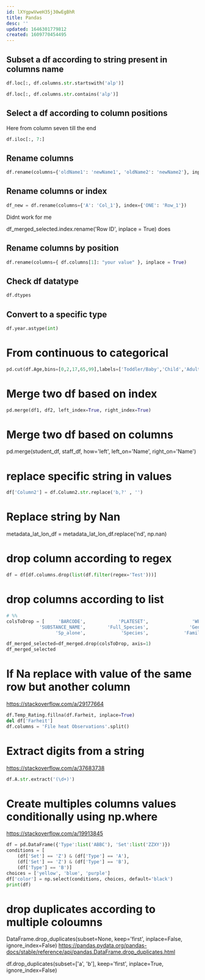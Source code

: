 ```yaml
---
id: lXYgpwVweH35j30wEgBhR
title: Pandas
desc: ''
updated: 1646301779812
created: 1609770454495
---
```


## Subset a df according to string present in columns name

```python
df.loc[:, df.columns.str.startswith('alp')]
```

```python
df.loc[:, df.columns.str.contains('alp')]
```
## Select a df according to column positions

Here from column seven till the end 

```python
df.iloc[:, 7:]
```


## Rename columns

```python
df.rename(columns={'oldName1': 'newName1', 'oldName2': 'newName2'}, inplace=True)
```


## Rename columns or index

```python
df_new = df.rename(columns={'A': 'Col_1'}, index={'ONE': 'Row_1'})
```

Didnt work for me

df_merged_selected.index.rename('Row ID', inplace = True)
 does
## Rename columns by position

```python
df.rename(columns={ df.columns[1]: "your value" }, inplace = True)
```

## Check df datatype

```python
df.dtypes
```

## Convert to a specific type

```python
df.year.astype(int)
```

# From continuous to categorical 

```python
pd.cut(df.Age,bins=[0,2,17,65,99],labels=['Toddler/Baby','Child','Adult','Elderly'])
```


# Merge two df based on index

```python
pd.merge(df1, df2, left_index=True, right_index=True)
```

# Merge two df based on columns


pd.merge(student_df, staff_df, how='left', left_on='Name', right_on='Name')



# replace specific string in values

```python
df['Column2'] = df.Column2.str.replace('b,?' , '')
```

# Replace string by Nan

metadata_lat_lon_df = metadata_lat_lon_df.replace('nd', np.nan)



# drop column according to regex

```python
df = df[df.columns.drop(list(df.filter(regex='Test')))]
```

# drop columns according to list


```python
# %%
colsToDrop = [     'BARCODE',            'PLATESET',                'WELL',
            'SUBSTANCE_NAME',        'Full_Species',               'Genus',
                  'Sp_alone',             'Species',             'Famille']

df_merged_selected=df_merged.drop(colsToDrop, axis=1)
df_merged_selected

```


# If Na replace with value of the same row but another column

https://stackoverflow.com/a/29177664

```python
df.Temp_Rating.fillna(df.Farheit, inplace=True)
del df['Farheit']
df.columns = 'File heat Observations'.split()

```

# Extract digits from a string 

https://stackoverflow.com/a/37683738


```python
df.A.str.extract('(\d+)')
```

# Create multiples columns values conditionally using np.where
https://stackoverflow.com/a/19913845

```python
df = pd.DataFrame({'Type':list('ABBC'), 'Set':list('ZZXY')})
conditions = [
    (df['Set'] == 'Z') & (df['Type'] == 'A'),
    (df['Set'] == 'Z') & (df['Type'] == 'B'),
    (df['Type'] == 'B')]
choices = ['yellow', 'blue', 'purple']
df['color'] = np.select(conditions, choices, default='black')
print(df)

```
# drop duplicates according to multiple coloumns

DataFrame.drop_duplicates(subset=None, keep='first', inplace=False, ignore_index=False)
https://pandas.pydata.org/pandas-docs/stable/reference/api/pandas.DataFrame.drop_duplicates.html

df.drop_duplicates(subset=['a', 'b'], keep='first', inplace=True, ignore_index=False)
